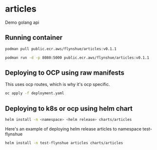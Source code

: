 # articles
Demo golang api

## Running container
```bash
podman pull public.ecr.aws/flynshue/articles:v0.1.1
```
```bash
podman run -d -p 8080:5000 public.ecr.aws/flynshue/articles:v0.1.1
```

## Deploying to OCP using raw manifests
This uses ocp routes, which is why it's ocp specific.
```bash
oc apply -f deployment.yaml
```

## Deploying to k8s or ocp using helm chart
```bash
helm install -n <namespace> <helm release> charts/articles
```
Here's an example of deploying helm release articles to namespace test-flynshue
```bash
helm install -n test-flynshue articles charts/articles
```

